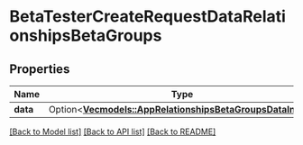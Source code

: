 # BetaTesterCreateRequestDataRelationshipsBetaGroups

## Properties

Name | Type | Description | Notes
------------ | ------------- | ------------- | -------------
**data** | Option<[**Vec<models::AppRelationshipsBetaGroupsDataInner>**](App_relationships_betaGroups_data_inner.md)> |  | [optional]

[[Back to Model list]](../README.md#documentation-for-models) [[Back to API list]](../README.md#documentation-for-api-endpoints) [[Back to README]](../README.md)


